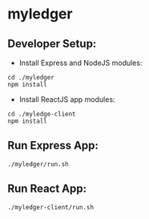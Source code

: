 # myledger

## Developer Setup:

* Install Express and NodeJS modules:
```
cd ./myledger
npm install
```

* Install ReactJS app modules:
```
cd ./myledge-client
npm install
```

## Run Express App:
```
./myledger/run.sh
```

## Run React App:
`./myledger-client/run.sh`
